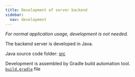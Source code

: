 ```yaml
---
title: Development of server backend
sidebar:
  nav: development
---
```


*For normal application usage, development is not needed.*

The backend server is developed in Java.

Java source code folder:
[src](https://github.com/envima/audiodb/tree/master/src)

Development is assembled by Gradle build automation tool.  
[`build.gradle`](https://github.com/envima/audiodb/blob/master/build.gradle) file
